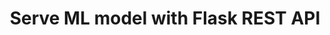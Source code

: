 ---
title: "Serve ML model with Flask REST API"
description: "Most people agree that python is not the best language out there. However, there are no such mature and robust packages as scikit-learn and TensorFlow."
publishDate: "7 Aug 2021"
tags: ["flask", "machine learning", "API"]
link: "https://medium.com/@herman.daniel/serve-ml-model-with-flask-rest-api-f4dda21c488a?source=friends_link&sk=2e5dcea685f8f713ae0924fcab980145"
---